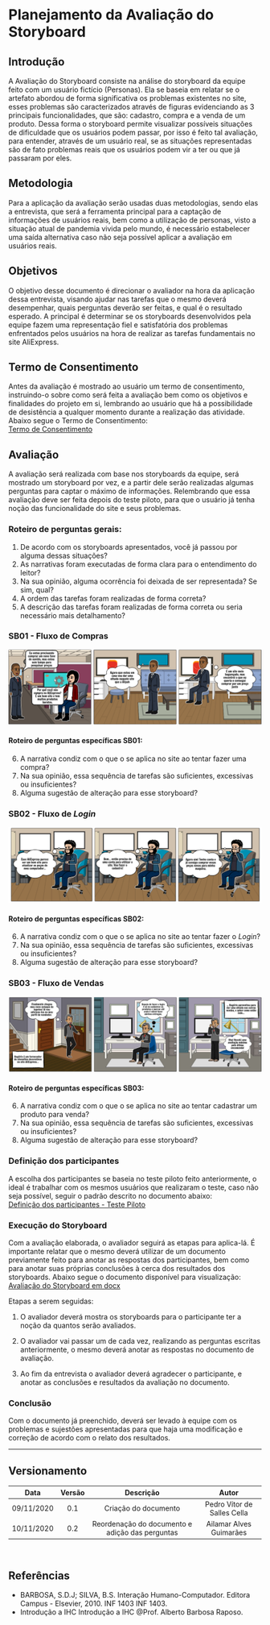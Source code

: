 # Planejamento da Avaliação do Storyboard

## Introdução

A Avaliação do Storyboard consiste na análise do storyboard da equipe feito com um usuário fictício (Personas). Ela se baseia em relatar se o artefato abordou de forma significativa os problemas existentes no site, esses problemas são caracterizados através de figuras evidenciando as 3 principais funcionalidades, que são: cadastro, compra e a venda de um produto. Dessa forma o storyboard permite visualizar possíveis situações de dificuldade que os usuários podem passar, por isso é feito tal avaliação, para entender, através de um usuário real, se as situações representadas são de fato problemas reais que os usuários podem vir a ter ou que já passaram por eles.  

## Metodologia

Para a aplicação da avaliação serão usadas duas metodologias, sendo elas a entrevista, que será a ferramenta principal para a captação de informações de usuários reais, bem como a utilização de personas, visto a situação atual de pandemia vivida pelo mundo, é necessário estabelecer uma saída alternativa caso não seja possível aplicar a avaliação em usuários reais.

## Objetivos

O objetivo desse documento é direcionar o avaliador na hora da aplicação dessa entrevista, visando ajudar nas tarefas que o mesmo deverá desempenhar, quais perguntas deverão ser feitas, e qual é o resultado esperado. A principal é determinar se os storyboards desenvolvidos pela equipe fazem uma representação fiel e satisfatória dos problemas enfrentados pelos usuários na hora de realizar as tarefas fundamentais no site AliExpress. 

## Termo de Consentimento

Antes da avaliação é mostrado ao usuário um termo de consentimento, instruindo-o sobre como será feita a avaliação bem como os objetivos e finalidades do projeto em si, lembrando ao usuário que há a possibilidade de desistência a qualquer momento durante a realização das atividade. Abaixo segue o Termo de Consentimento:  
[Termo de Consentimento](https://docs.google.com/document/d/1OK_upZJjwvDixhqOPLErghCdlKtA7kdCviEqBe4iEQ4/edit?usp=sharing':target=_blank')

## Avaliação

A avaliação será realizada com base nos storyboards da equipe, será mostrado um storyboard por vez, e a partir dele serão realizadas algumas perguntas para captar o máximo de informações. Relembrando que essa avaliação deve ser feita depois do teste piloto, para que o usuário já tenha noção das funcionalidade do site e seus problemas.

### Roteiro de perguntas gerais:

1. De acordo com os storyboards apresentados, você já passou por alguma dessas situações?
2. As narrativas foram executadas de forma clara para o entendimento do leitor? 
3. Na sua opinião, alguma ocorrência foi deixada de ser representada? Se sim, qual?
4. A ordem das tarefas foram realizadas de forma correta?
5. A descrição das tarefas foram realizadas de forma correta ou seria necessário mais detalhamento?


### SB01 - Fluxo de Compras

![Fluxo de Compras](./images/fluxo-de-compras.png)

#### Roteiro de perguntas específicas SB01:

6. A narrativa condiz com o que o se aplica no site ao tentar fazer uma compra?
7. Na sua opinião, essa sequência de tarefas são suficientes, excessivas ou insuficientes?
8. Alguma sugestão de alteração para esse storyboard?


### SB02 - Fluxo de *Login*

![Fluxo de Login](./images/fluxo-de-login.png)

#### Roteiro de perguntas específicas SB02:

6. A narrativa condiz com o que o se aplica no site ao tentar fazer o *Login*?
7. Na sua opinião, essa sequência de tarefas são suficientes, excessivas ou insuficientes?
8. Alguma sugestão de alteração para esse storyboard?

### SB03 - Fluxo de Vendas

![Fluxo de Vendas](./images/fluxo-de-vendas.png)

#### Roteiro de perguntas específicas SB03:

6. A narrativa condiz com o que o se aplica no site ao tentar cadastrar um produto para venda?
7. Na sua opinião, essa sequência de tarefas são suficientes, excessivas ou insuficientes?
8. Alguma sugestão de alteração para esse storyboard?

### Definição dos participantes

A escolha dos participantes se baseia no teste piloto feito anteriormente, o ideal é trabalhar com os mesmos usuários que realizaram o teste, caso não seja possível, seguir o padrão descrito no documento abaixo:  
[Definição dos participantes - Teste Piloto](https://interacao-humano-computador.github.io/2020.1-AliExpress/#/pages/design_avaliation_development/pilotTestAvaliation/pilotTestAvaliation?id=defini%c3%a7%c3%a3o-dos-participantes)

### Execução do Storyboard

Com a avaliação elaborada, o avaliador seguirá as etapas para aplica-lá. É importante relatar que o mesmo deverá utilizar de um documento previamente feito para anotar as respostas dos participantes, bem como para anotar suas próprias conclusões à cerca dos resultados dos storyboards. Abaixo segue o documento disponível para visualização:  
[Avaliação do Storyboard em docx](https://docs.google.com/document/d/13m9VW4xRerNq1DXl7VVzMSDOPuLElFamveQ5nfMqb4E/edit?usp=sharing ':target=_blank')

Etapas a serem seguidas:

1. O avaliador deverá mostra os storyboards para o participante ter a noção da quantos serão avaliados.

2. O avaliador vai passar um de cada vez, realizando as perguntas escritas anteriormente, o mesmo deverá anotar as respostas no documento de avaliação.

3. Ao fim da entrevista o avaliador deverá agradecer o participante, e anotar as conclusões e resultados da avaliação no documento.

### Conclusão

Com o documento já preenchido, deverá ser levado à equipe com os problemas e sujestões apresentadas para que haja uma modificação e correção de acordo com o relato dos resultados.

---

## Versionamento

|Data|Versão|Descrição|Autor|
|:-:|:-:|:-:|:-:|
|09/11/2020|0.1|Criação do documento| Pedro Vítor de Salles Cella|
|10/11/2020|0.2|Reordenação do documento e adição das perguntas| Ailamar Alves Guimarães

<br> 

## Referências

- BARBOSA, S.D.J; SILVA, B.S. Interação Humano-Computador. Editora Campus - Elsevier, 2010. INF 1403 INF 1403. 
- Introdução a IHC Introdução a IHC @Prof. Alberto Barbosa Raposo.
